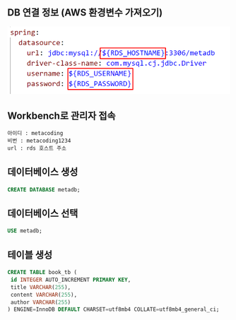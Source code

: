 ## DB 연결 정보 (AWS 환경변수 가져오기)
![](/note/DB-info.png)

## Workbench로 관리자 접속
```txt
아이디 : metacoding
비번 : metacoding1234
url : rds 호스트 주소
```

## 데이터베이스 생성
```sql
CREATE DATABASE metadb;
```

## 데이터베이스 선택
```sql
USE metadb;
```

## 테이블 생성
```sql
CREATE TABLE book_tb (
 id INTEGER AUTO_INCREMENT PRIMARY KEY,
 title VARCHAR(255),
 content VARCHAR(255),
 author VARCHAR(255)
) ENGINE=InnoDB DEFAULT CHARSET=utf8mb4 COLLATE=utf8mb4_general_ci;
```
